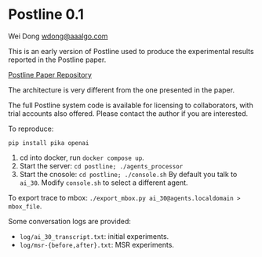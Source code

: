 Postline 0.1
============
Wei Dong
wdong@aaalgo.com

This is an early version of Postline used to produce the experimental results
reported in the Postline paper.

[Postline Paper Repository](https://github.com/aaalgo/postline_paper)

The architecture is very different from the one presented in the paper.

The full Postline system code is available for licensing to collaborators, with
trial accounts also offered. Please contact the author if you are
interested.


To reproduce:

`pip install pika openai`

1. cd into docker, run `docker compose up`.
2. Start the server: `cd postline; ./agents_processor`
3. Start the cnosole: `cd postline; ./console.sh`
   By default you talk to `ai_30`.  Modify `console.sh` to select a
   different agent.

To export trace to mbox: `./export_mbox.py ai_30@agents.localdomain >
mbox_file`.

Some conversation logs are provided:

- `log/ai_30_transcript.txt`: initial experiments.
- `log/msr-{before,after}.txt`: MSR experiments.

